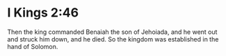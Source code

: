 # I Kings 2:46

Then the king commanded Benaiah the son of Jehoiada, and he went out and struck him down, and he died. So the kingdom was established in the hand of Solomon.
